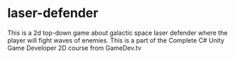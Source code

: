 # laser-defender
This is a 2d top-down game about galactic space laser defender where the player will fight waves of enemies.
This is a part of the Complete C# Unity Game Developer 2D course from GameDev.tv
